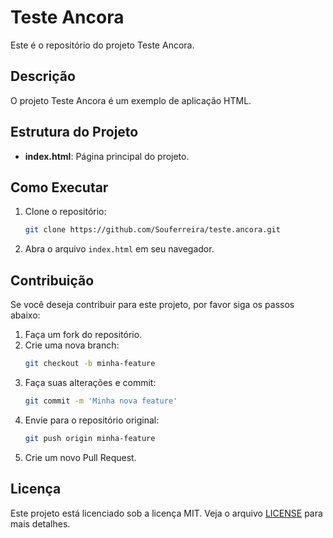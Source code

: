 
# Teste Ancora

Este é o repositório do projeto Teste Ancora.

## Descrição

O projeto Teste Ancora é um exemplo de aplicação HTML.

## Estrutura do Projeto

- **index.html**: Página principal do projeto.

## Como Executar

1. Clone o repositório:
   ```bash
   git clone https://github.com/Souferreira/teste.ancora.git
   ```
2. Abra o arquivo `index.html` em seu navegador.

## Contribuição

Se você deseja contribuir para este projeto, por favor siga os passos abaixo:

1. Faça um fork do repositório.
2. Crie uma nova branch:
   ```bash
   git checkout -b minha-feature
   ```
3. Faça suas alterações e commit:
   ```bash
   git commit -m 'Minha nova feature'
   ```
4. Envie para o repositório original:
   ```bash
   git push origin minha-feature
   ```
5. Crie um novo Pull Request.

## Licença

Este projeto está licenciado sob a licença MIT. Veja o arquivo [LICENSE](LICENSE) para mais detalhes.





